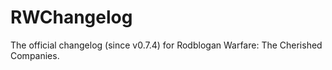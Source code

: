 # RWChangelog
The official changelog (since v0.7.4) for Rodblogan Warfare: The Cherished Companies.
